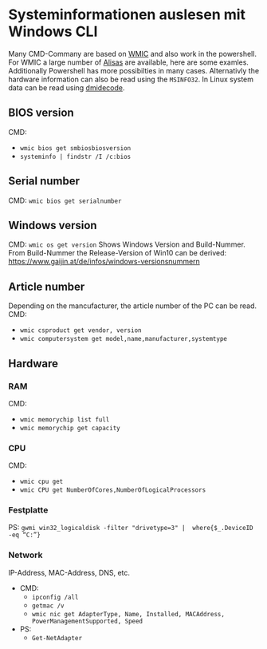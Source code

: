 # Systeminformationen auslesen mit Windows CLI
Many CMD-Commany are based on [WMIC](https://docs.microsoft.com/en-us/windows/win32/wmisdk/wmic) and also work in the powershell. For WMIC a large number of [Alisas](https://ss64.com/nt/wmic.html) are available, here are some examles. Additionally Powershell has more possibilties in many cases. Alternativly the hardware information can also be read using the ```MSINFO32```. In Linux system data can be read using [dmidecode](https://wiki.ubuntuusers.de/dmidecode/).

## BIOS version
CMD:
- ```wmic bios get smbiosbiosversion```
- ```systeminfo | findstr /I /c:bios```

## Serial number
CMD:
```wmic bios get serialnumber```

## Windows version
CMD:
```wmic os get version```
Shows Windows Version and Build-Nummer. From Build-Nummer the Release-Version of Win10 can be derived: https://www.gaijin.at/de/infos/windows-versionsnummern

## Article number
Depending on the mancufacturer, the article number of the PC can be read.
CMD:
- ```wmic csproduct get vendor, version```
- ```wmic computersystem get model,name,manufacturer,systemtype```

## Hardware
### RAM
CMD: 
- ```wmic memorychip list full```
- ```wmic memorychip get capacity```

### CPU
CMD: 
- ```wmic cpu get```
- ```wmic CPU get NumberOfCores,NumberOfLogicalProcessors```

### Festplatte
PS:
```gwmi win32_logicaldisk -filter "drivetype=3" |  where{$_.DeviceID -eq “C:”}```

### Network
IP-Address, MAC-Address, DNS, etc.
- CMD: 
    - ```ipconfig /all```
    - ```getmac /v```
    - ```wmic nic get AdapterType, Name, Installed, MACAddress, PowerManagementSupported, Speed```
- PS: 
    - ```Get-NetAdapter```